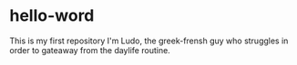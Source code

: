 # hello-word
This is my first repository
I'm Ludo, the greek-frensh guy who struggles in order to gateaway from the daylife routine.
